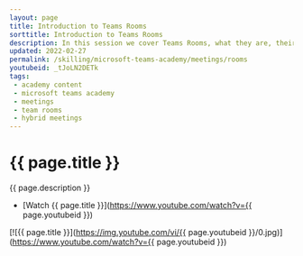 ```yaml
---
layout: page
title: Introduction to Teams Rooms
sorttitle: Introduction to Teams Rooms
description: In this session we cover Teams Rooms, what they are, their usage,  the different archtypes and meeting scenarios, device strategies and models, and a Teams Room selection approach. 
updated: 2022-02-27
permalink: /skilling/microsoft-teams-academy/meetings/rooms
youtubeid: _tJoLN2DETk
tags: 
 - academy content
 - microsoft teams academy
 - meetings
 - team rooms
 - hybrid meetings
---
```


# {{ page.title }}

{{ page.description }}

* [Watch {{ page.title }}](https://www.youtube.com/watch?v={{ page.youtubeid }})

[![{{ page.title }}](https://img.youtube.com/vi/{{ page.youtubeid }}/0.jpg)](https://www.youtube.com/watch?v={{ page.youtubeid }})